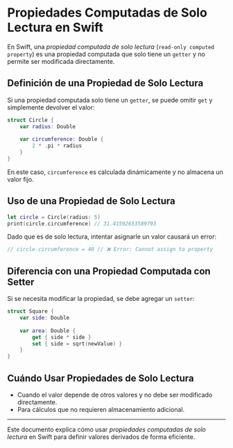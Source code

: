 # Propiedades Computadas de Solo Lectura en Swift

En Swift, una *propiedad computada de solo lectura* (`read-only computed property`) es una propiedad computada que solo tiene un `getter` y no permite ser modificada directamente.

## Definición de una Propiedad de Solo Lectura

Si una propiedad computada solo tiene un `getter`, se puede omitir `get` y simplemente devolver el valor:

```swift
struct Circle {
    var radius: Double
    
    var circumference: Double {
        2 * .pi * radius
    }
}
```

En este caso, `circumference` es calculada dinámicamente y no almacena un valor fijo.

## Uso de una Propiedad de Solo Lectura

```swift
let circle = Circle(radius: 5)
print(circle.circumference) // 31.41592653589793
```

Dado que es de solo lectura, intentar asignarle un valor causará un error:

```swift
// circle.circumference = 40 // ❌ Error: Cannot assign to property
```

## Diferencia con una Propiedad Computada con Setter

Si se necesita modificar la propiedad, se debe agregar un `setter`:

```swift
struct Square {
    var side: Double
    
    var area: Double {
        get { side * side }
        set { side = sqrt(newValue) }
    }
}
```

## Cuándo Usar Propiedades de Solo Lectura

- Cuando el valor depende de otros valores y no debe ser modificado directamente.
- Para cálculos que no requieren almacenamiento adicional.

---

Este documento explica cómo usar *propiedades computadas de solo lectura* en Swift para definir valores derivados de forma eficiente.

